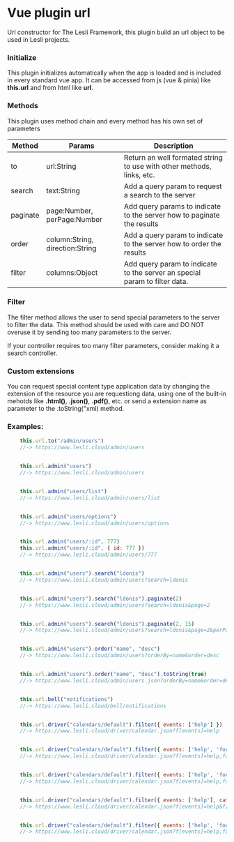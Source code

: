 # Vue plugin url
Url constructor for The Lesli Framework, this plugin build an url object to be used in Lesli projects.


### Initialize
This plugin initializes automatically when the app is loaded and is included in every standard vue app.
It can be accessed from js (vue & pinia) like **this.url** and from html like **url**.


### Methods
This plugin uses method chain and every method has his own set of parameters

| Method | Params       | Description |
|---     |---           |---          |
| to     | url:String   | Return an well formated string to use with other methods, links, etc. |
| search | text:String  | Add a query param to request a search to the server|
| paginate | page:Number, perPage:Number | Add query params to indicate to the server how to paginate the results  |
| order  | column:String, direction:String | Add a query param to indicate to the server how to order the results  |
| filter | columns:Object | Add query param to indicate to the server an special param to filter data. |


### Filter 
The filter method allows the user to send special parameters to the server to filter the data. This method should be used with care and DO NOT overuse it by sending too many parameters to the server.

If your controller requires too many filter parameters, consider making it a search controller.


### Custom extensions 
You can request special content type application data by changing the extension of the resource you are requestiong data, using one of the built-in mehotds like __.html()__, __.json()__, __.pdf()__, etc. or send a extension name as parameter to the .toString("xml) method.


### Examples:

```js
    this.url.to("/admin/users")
    //-> https://www.lesli.cloud/admin/users


    this.url.admin("users")
    //-> https://www.lesli.cloud/admin/users


    this.url.admin("users/list")
    //-> https://www.lesli.cloud/admin/users/list


    this.url.admin("users/options")
    //-> https://www.lesli.cloud/admin/users/options


    this.url.admin("users/:id", 777)
    this.url.admin("users/:id", { id: 777 })
    //-> https://www.lesli.cloud/admin/users/777


    this.url.admin("users").search("ldonis")
    //-> https://www.lesli.cloud/admin/users?search=ldonis


    this.url.admin("users").search("ldonis").paginate(2)
    //-> https://www.lesli.cloud/admin/users?search=ldonis&page=2


    this.url.admin("users").search("ldonis").paginate(2, 15)
    //-> https://www.lesli.cloud/admin/users?search=ldonis&page=2&perPage=15


    this.url.admin("users").order("name", "desc")
    //-> https://www.lesli.cloud/admin/users?orderBy=name&order=desc


    this.url.admin("users").order("name", "desc").toString(true)
    //-> https://www.lesli.cloud/admin/users.json?orderBy=name&order=desc


    this.url.bell("notifications")
    //-> https://www.lesli.cloud/bell/notifications


    this.url.driver("calendars/default").filter({ events: ['help'] })
    //-> https://www.lesli.cloud/driver/calendar.json?f[events]=help


    this.url.driver("calendars/default").filter({ events: ['help', 'focus'] })
    //-> https://www.lesli.cloud/driver/calendar.json?f[events]=help,focus


    this.url.driver("calendars/default").filter({ events: ['help', 'focus', 'driver'] })
    //-> https://www.lesli.cloud/driver/calendar.json?f[events]=help,focus,driver


    this.url.driver("calendars/default").filter({ events: ['help'], categories: ['cat1'] })
    //-> https://www.lesli.cloud/driver/calendar.json?f[events]=help&f[categories]=cat1


    this.url.driver("calendars/default").filter({ events: ['help', 'focus'], categories: ['cat1', 'cat2'] })
    //-> https://www.lesli.cloud/driver/calendar.json?f[events]=help,focus&f[categories]=cat1,cat2

```

<script setup>
import { useLesliUrl } from "./url"
const URL = useLesliUrl()
</script>
